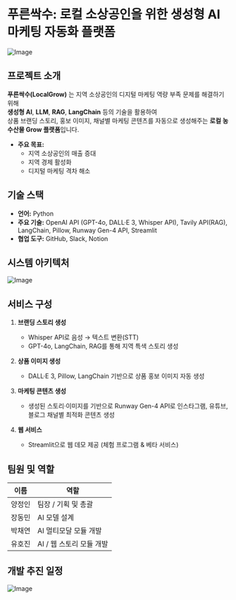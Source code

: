 # 푸른싹수: 로컬 소상공인을 위한 생성형 AI 마케팅 자동화 플랫폼

![Image](https://github.com/user-attachments/assets/ee06508d-d93a-4391-bae7-6a2cbad316b1)


## 프로젝트 소개

**푸른싹수(LocalGrow)** 는 지역 소상공인의 디지털 마케팅 역량 부족 문제를 해결하기 위해  
**생성형 AI**, **LLM**, **RAG**, **LangChain** 등의 기술을 활용하여  
상품 브랜딩 스토리, 홍보 이미지, 채널별 마케팅 콘텐츠를 자동으로 생성해주는 **로컬 농수산물 Grow 플랫폼**입니다.

- **주요 목표:**  
  - 지역 소상공인의 매출 증대
  - 지역 경제 활성화
  - 디지털 마케팅 격차 해소

## 기술 스택

- **언어:** Python
- **주요 기술:** OpenAI API (GPT-4o, DALL·E 3, Whisper API), Tavily API(RAG), LangChain, Pillow, Runway Gen-4 API, Streamlit
- **협업 도구:** GitHub, Slack, Notion

## 시스템 아키텍처

![Image](https://github.com/user-attachments/assets/f15abd01-96b2-4073-ab1c-371abd5ea423)

## 서비스 구성

1. **브랜딩 스토리 생성**
   - Whisper API로 음성 → 텍스트 변환(STT)
   - GPT-4o, LangChain, RAG를 통해 지역 특색 스토리 생성

2. **상품 이미지 생성**
   - DALL·E 3, Pillow, LangChain 기반으로 상품 홍보 이미지 자동 생성

3. **마케팅 콘텐츠 생성**
   - 생성된 스토리·이미지를 기반으로 Runway Gen-4 API로 인스타그램, 유튜브, 블로그 채널별 최적화 콘텐츠 생성

4. **웹 서비스**
   - Streamlit으로 웹 데모 제공 (체험 프로그램 & 베타 서비스)

## 팀원 및 역할

| 이름   | 역할                   |
| ------ | ---------------------- |
| 양정인 | 팀장 / 기획 및 총괄    |
| 장동민 | AI 모델 설계           |
| 박채연 | AI 멀티모달 모듈 개발  |
| 유호진 | AI / 웹 스토리 모듈 개발 |

## 개발 추진 일정

![Image](https://github.com/user-attachments/assets/602f0cdd-740e-4a25-be4d-68ab7b484894)